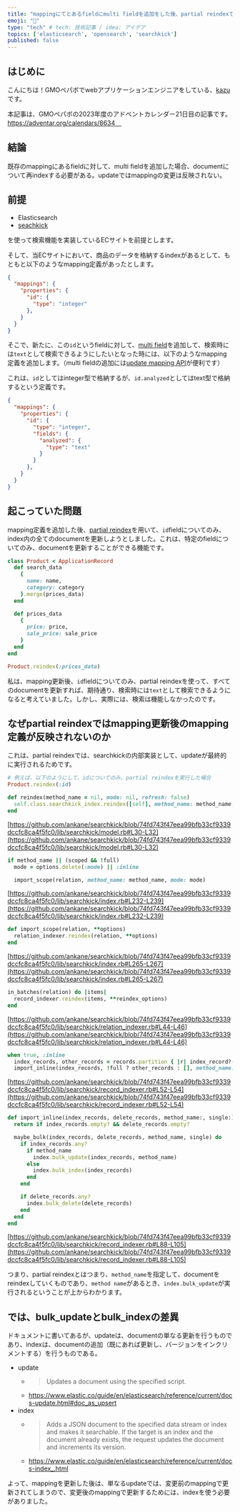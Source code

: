 ```yaml
---
title: "mappingにてとあるfieldにmulti fieldを追加をした後、partial reindexではなぜ期待する挙動が得られないか"
emoji: "🦁"
type: "tech" # tech: 技術記事 / idea: アイデア
topics: ['elasticsearch', 'opensearch', 'searchkick']
published: false
---
```


## はじめに
こんにちは！GMOペパボでwebアプリケーションエンジニアをしている、[kazu](https://twitter.com/kazuhitonakayam)です。

本記事は、GMOペパボの2023年度のアドベントカレンダー21日目の記事です。
https://adventar.org/calendars/8634　

## 結論
既存のmappingにあるfieldに対して、multi fieldを追加した場合、documentについて再indexする必要がある。updateではmappingの変更は反映されない。

## 前提
- Elasticsearch
- [seachkick](https://github.com/ankane/searchkick)

を使って検索機能を実装しているECサイトを前提とします。

そして、当ECサイトにおいて、商品のデータを格納するindexがあるとして、もともと以下のようなmapping定義があったとします。

```json
{
  "mappings": {
    "properties": {
      "id": {
        "type": "integer"
      },
    }
  }
}
```

そこで、新たに、この`id`というfieldに対して、[multi field](https://www.elastic.co/guide/en/elasticsearch/reference/current/multi-fields.html)を追加して、検索時には`text`として検索できるようにしたいとなった時には、以下のようなmapping定義を追加します。（multi fieldの追加には[update mapping API](https://www.elastic.co/guide/en/elasticsearch/reference/current/indices-put-mapping.html)が便利です）

これは、`id`としてはinteger型で格納するが、`id.analyzed`としてはtext型で格納するという定義です。

```json
{
  "mappings": {
    "properties": {
      "id": {
        "type": "integer",
        "fields": {
          "analyzed": {
            "type": "text"
          }
        }
      },
    }
  }
}
```

## 起こっていた問題
mapping定義を追加した後、[partial reindex](https://github.com/ankane/searchkick?tab=readme-ov-file#partial-reindexing)を用いて、`id`fieldについてのみ、index内の全てのdocumentを更新しようとしました。これは、特定のfieldについてのみ、documentを更新することができる機能です。

```ruby
class Product < ApplicationRecord
  def search_data
    {
      name: name,
      category: category
    }.merge(prices_data)
  end

  def prices_data
    {
      price: price,
      sale_price: sale_price
    }
  end
end
```

```ruby
Product.reindex(:prices_data)
```

私は、mapping更新後、`id`fieldについてのみ、partial reindexを使って、すべてのdocumentを更新すれば、期待通り、検索時には`text`として検索できるようになると考えていました。しかし、実際には、検索は機能しなかったのです。

## なぜpartial reindexではmapping更新後のmapping定義が反映されないのか
これは、partial reindexでは、searchkickの内部実装として、updateが最終的に実行されるためです。

```ruby
# 例えば、以下のようにして、idについてのみ、partial reindexを実行した場合
Product.reindex(:id)
```

```ruby
def reindex(method_name = nil, mode: nil, refresh: false)
  self.class.searchkick_index.reindex([self], method_name: method_name, mode: mode, refresh: refresh, single: true)
end
```
[https://github.com/ankane/searchkick/blob/74fd743f47eea99bfb33cf9339dccfc8ca4f5fc0/lib/searchkick/model.rb#L30-L32](https://github.com/ankane/searchkick/blob/74fd743f47eea99bfb33cf9339dccfc8ca4f5fc0/lib/searchkick/model.rb#L30-L32)

```ruby
if method_name || (scoped && !full)
  mode = options.delete(:mode) || :inline

  import_scope(relation, method_name: method_name, mode: mode)
```
[https://github.com/ankane/searchkick/blob/74fd743f47eea99bfb33cf9339dccfc8ca4f5fc0/lib/searchkick/index.rb#L232-L239](https://github.com/ankane/searchkick/blob/74fd743f47eea99bfb33cf9339dccfc8ca4f5fc0/lib/searchkick/index.rb#L232-L239)

```ruby
def import_scope(relation, **options)
  relation_indexer.reindex(relation, **options)
end
```
[https://github.com/ankane/searchkick/blob/74fd743f47eea99bfb33cf9339dccfc8ca4f5fc0/lib/searchkick/index.rb#L265-L267](https://github.com/ankane/searchkick/blob/74fd743f47eea99bfb33cf9339dccfc8ca4f5fc0/lib/searchkick/index.rb#L265-L267)

```ruby
in_batches(relation) do |items|
  record_indexer.reindex(items, **reindex_options)
end
```
[https://github.com/ankane/searchkick/blob/74fd743f47eea99bfb33cf9339dccfc8ca4f5fc0/lib/searchkick/relation_indexer.rb#L44-L46](https://github.com/ankane/searchkick/blob/74fd743f47eea99bfb33cf9339dccfc8ca4f5fc0/lib/searchkick/relation_indexer.rb#L44-L46)


```ruby
when true, :inline
  index_records, other_records = records.partition { |r| index_record?(r) }
  import_inline(index_records, !full ? other_records : [], method_name: method_name, single: single)
```
[https://github.com/ankane/searchkick/blob/74fd743f47eea99bfb33cf9339dccfc8ca4f5fc0/lib/searchkick/record_indexer.rb#L52-L54](https://github.com/ankane/searchkick/blob/74fd743f47eea99bfb33cf9339dccfc8ca4f5fc0/lib/searchkick/record_indexer.rb#L52-L54)


```ruby
def import_inline(index_records, delete_records, method_name:, single:)
  return if index_records.empty? && delete_records.empty?

  maybe_bulk(index_records, delete_records, method_name, single) do
    if index_records.any?
      if method_name
        index.bulk_update(index_records, method_name)
      else
        index.bulk_index(index_records)
      end
    end

    if delete_records.any?
      index.bulk_delete(delete_records)
    end
  end
end
```
[https://github.com/ankane/searchkick/blob/74fd743f47eea99bfb33cf9339dccfc8ca4f5fc0/lib/searchkick/record_indexer.rb#L88-L105](https://github.com/ankane/searchkick/blob/74fd743f47eea99bfb33cf9339dccfc8ca4f5fc0/lib/searchkick/record_indexer.rb#L88-L105)

つまり、partial reindexとはつまり、`method_name`を指定して、documentをreindexしていくものであり、`method name`があるとき、`index.bulk_update`が実行されるということが上からわかります。

## では、bulk_updateとbulk_indexの差異
ドキュメントに書いてあるが、updateは、documentの単なる更新を行うものであり、indexは、documentの追加（既にあれば更新し、バージョンをインクリメントする）を行うものである。

- update
  - > Updates a document using the specified script.
  - https://www.elastic.co/guide/en/elasticsearch/reference/current/docs-update.html#doc_as_upsert
- index
  - > Adds a JSON document to the specified data stream or index and makes it searchable. If the target is an index and the document already exists, the request updates the document and increments its version.
  - https://www.elastic.co/guide/en/elasticsearch/reference/current/docs-index_.html

よって、mappingを更新した後は、単なるupdateでは、変更前のmappingで更新されてしまうので、変更後のmappingで更新するためには、indexを使う必要がありました。
